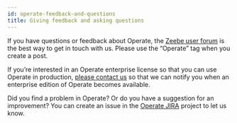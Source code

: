 ```yaml
---
id: operate-feedback-and-questions
title: Giving feedback and asking questions
---
```

If you have questions or feedback about Operate, the [Zeebe user forum](https://forum.zeebe.io) is the best way to get in touch with us. Please use the “Operate” tag when you create a post.

If you’re interested in an Operate enterprise license so that you can use Operate in production, [please contact us](mailto:feedback@zeebe.io) so that we can notify you when an enterprise edition of Operate becomes available.

Did you find a problem in Operate? Or do you have a suggestion for an improvement?
You can create an issue in the [Operate JIRA](https://jira.camunda.com/browse/OPE) project to let us know.

